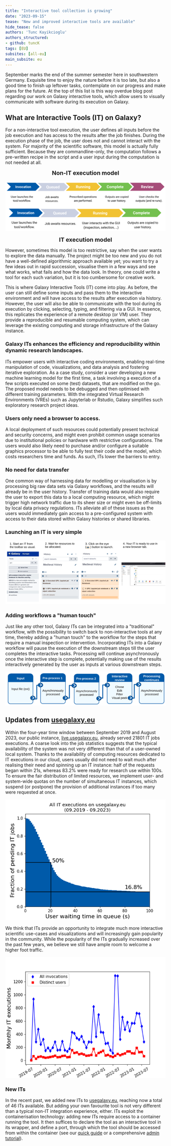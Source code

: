 ```yaml
---
title: "Interactive tool collection is growing"
date: "2023-09-15"
tease: "New and improved interactive tools are available"
hide_tease: false
authors: 'Tunc Kayikcioglu'
authors_structured:
- github: tuncK
tags: [EU]
subsites: [all-eu]
main_subsite: eu
---
```



September marks the end of the summer semester here in southwestern Germany. Exquisite time to enjoy the nature before it is too late, but also a good time to finish up leftover tasks, contemplate on our progress and make plans for the future. At the top of this list is this way overdue blog post regarding our work on Galaxy interactive tools, which allow users to visually communicate with software during its execution on Galaxy.


## What are Interactive Tools (IT) on Galaxy?

For a non-interactive tool execution, the user defines all inputs before the job execution and has access to the results after the job finishes. During the execution phase of the job, the user does not and cannot interact with the system. For majority of the scientific software, this model is actually fully sufficient. Because they are commandline-only, the computation follows a pre-written recipe in the script and a user input during the computation is not needed at all.

<div align="center">
    <style>
        cb {text-align: center; font-size: large; font-weight: bold; }
    </style>

<cb>Non-IT execution model</cb>

![Schematic comparison of the role in IT and non-IT job executions](./figs/flowchart.png)

<cb>IT execution model</cb>
</div>

However, sometimes this model is too restrictive, say when the user wants to explore the data manually. The project might be too new and you do not have a well-defined algorithmic approach available yet; you want to try a few ideas out in rapid succession, visualise them in a few ways and see what works, what fails and how the data look. In theory, one could write a tool for each such variation, but it is too cumbersome for creative work.

This is where Galaxy Interactive Tools (IT) come into play. As before, the user can still define some inputs and pass them to the interactive environment and will have access to the results after execution via history. However, the user will also be able to communicate with the tool during its execution by clicking, selecting, typing, and filtering via a GUI. In essence, this replicates the experience of a remote desktop (or VM) user. They provide a reproducible and resumable computing system, which can leverage the existing computing and storage infrastructure of the Galaxy instance.


### Galaxy ITs enhances the efficiency and reproducibility within dynamic research landscapes.
ITs empower users with interactive coding environments, enabling real-time manipulation of code, visualizations, and data analysis and fostering iterative exploration. As a case study, consider a user developing a new machine learning model for the first time, a task involving a execution of a few scripts executed on some (test) datasets, that are modified on the go. The proposed model needs to be debugged and then optimised with different training parameters. With the integrated Virtual Research Environments (VREs) such as Jupyterlab or Rstudio, Galaxy simplifies such exploratory research project ideas. 

### Users only need a browser to access.
A local deployment of such resources could potentially present technical and security concerns, and might even prohibit common usage scenarios due to institutional policies or hardware with restrictive configurations. The users would also likely need to purchase and/or configure a suitable graphics processor to be able to fully test their code and the model, which costs researchers time and funds. As such, ITs lower the barriers to entry.

### No need for data transfer
One common way of harnessing data for modelling or visualisation is by processing big raw data sets via Galaxy workflows, and the results will already be in the user history. Transfer of training data would also require the user to export this data to a local computing resource, which might trigger high network traffic due to its sheer size or might even be off-limits by local data privacy regulations. ITs alleviate all of these issues as the users would immediately gain access to a pre-configured system with access to their data stored within Galaxy histories or shared libraries.


### Launching an IT is very simple

![Snapshots of steps for user to access an IT instance](./figs/how_to_launch.png)


### Adding workflows a "human touch"
Just like any other tool, Galaxy ITs can be integrated into a "traditional" workflow, with the possibility to switch back to non-interactive tools at any time, thereby adding a "human touch" to the workflow for the steps that require a manual inspection or intervention. Incorporating ITs into a Galaxy workflow will pause the execution of the downstream steps till the user completes the interactive tasks. Processing will continue asynchronously once the interactive step is complete, potentially making use of the results interactively generated by the user as inputs at various downstream steps.

![Schematic description of a Galaxy workflow involving IT and non-IT components](./figs/workflow.png)



## Updates from [usegalaxy.eu](https://usegalaxy.eu)

Within the four-year time window between September 2019 and August 2023, our public instance, [live.usegalaxy.eu](https://live.usegalaxy.eu), already served 21801 IT jobs executions. A coarse look into the job statistics suggests that the typical availability of the system was not very different than that of a user-owned local system. Thanks to the availability of computing resources dedicated to IT executions in our cloud, users usually did not need to wait much after realising their need and spinning up an IT instance: half of the requests began within 21s, whereas 83.2% were ready for research use within 100s. To ensure the fair distribution of limited resources, we implement user- and system-wide quotas on the number of simultaneous IT instances, which suspend (or postpone) the provision of additional instances if too many were requested at once.

![Histogram of waiting time of all IT job requests as experienced by users, 2019-2023](./figs/waiting_time.png)


We think that ITs provide an opportunity to integrate much more interactive scientific use-cases and visualizations and will increasingly gain popularity in the community. While the popularity of the ITs gradually increased over the past few years, we believe we still have ample room to welcome a higher foot traffic.

![Number of monthly (unique) IT users, 2019-2023](./figs/user_stats.png)

### New ITs
In the recent past, we added new ITs to [usegalaxy.eu](https://usegalaxy.eu), reaching now a total of 46 ITs available. But adding your own favourite tool is not very different than a typical non-IT integration experience, either. ITs exploit the containerisation technology: adding new ITs require access to a container running the tool. It then suffices to declare the tool as an interactive tool in its wrapper, and define a port, through which the tool should be accessed from within the container (see our [quick guide](https://github.com/usegalaxy-eu/operations/blob/main/interactive_tools.md) or a comprehensive [admin tutorial](https://training.galaxyproject.org/training-material/topics/admin/tutorials/interactive-tools/tutorial.html)).



